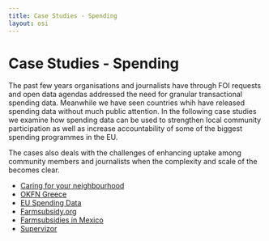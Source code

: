 ```yaml
---
title: Case Studies - Spending
layout: osi
---
```


# Case Studies - Spending

The past few years organisations and journalists have through FOI requests and open data agendas addressed the need for granular transactional spending data. Meanwhile we have seen countries whih have released spending data without much public attention. 
In the following case studies we examine how spending data can be used to strengthen local community participation as well as increase accountability of some of the biggest spending programmes in the EU.

The cases also deals with the challenges of enhancing uptake among community members and journalists when the complexity and scale of the becomes clear. 

* [Caring for your neighbourhood](https://github.com/openspending/dotorg/blob/master/resources/osi/caring-for-my-neigh.html)
* [OKFN Greece](okfn-greece.html)
* [EU Spending Data](eu-spending-data.html)
* [Farmsubsidy.org](farmsubsidy.html)
* [Farmsubsidies in Mexico](farmsubsidies-mexico.html)
* [Supervizor](supervizor.html)

